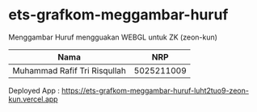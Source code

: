 # ets-grafkom-meggambar-huruf
Menggambar Huruf mengguakan WEBGL untuk ZK (zeon-kun)

| Nama                          | NRP        |
| ----------------------------- | ---------- |
| Muhammad Rafif Tri Risqullah | 5025211009 |

Deployed App : https://ets-grafkom-meggambar-huruf-luht2tuo9-zeon-kun.vercel.app

